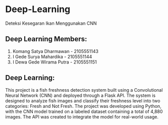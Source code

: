 # Deep-Learning
Deteksi Kesegaran Ikan Menggunakan CNN

<h2>Deep Learning Members:</h2>

1. Komang Satya Dharmawan   -     2105551143
2. I Gede Surya Mahardika   -     2105551144
3. I Dewa Gede Wirama Putra -     2105551151

 <h2>Deep Learning:</h2>
This project is a fish freshness detection system built using a Convolutional Neural Network (CNN) and deployed through a Flask API. The system is designed to analyze fish images and classify their freshness level into two categories: Fresh and Not Fresh. The project was developed using Python, with the CNN model trained on a labeled dataset containing a total of 4,880 images. The API was created to integrate the model for real-world usage.
